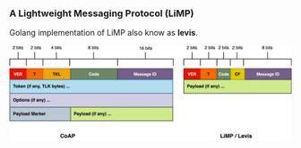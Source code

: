 ### A Lightweight Messaging Protocol (LiMP) 
Golang implementation of LiMP also know as <b>levis</b>.

<img src='examples/res/proto.jpg' />


